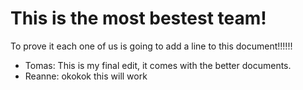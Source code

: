 

# This is the most bestest team!
To prove it each one of us is going to add a line to this document!!!!!!

- Tomas: This is my final edit, it comes with the better documents.
- Reanne: okokok this will work 
